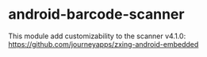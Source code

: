 # android-barcode-scanner

This module add customizability to the scanner v4.1.0: https://github.com/journeyapps/zxing-android-embedded
